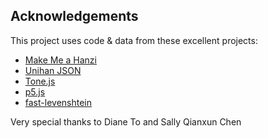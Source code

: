 Acknowledgements
----------------

This project uses code & data from these excellent projects:

* [Make Me a Hanzi](https://github.com/skishore/makemeahanzi)
* [Unihan JSON](https://github.com/dahlia/unihan-json)
* [Tone.js](https://github.com/Tonejs/Tone.js/)
* [p5.js](https://github.com/processing/p5.js)
* [fast-levenshtein](https://github.com/hiddentao/fast-levenshtein)

Very special thanks to Diane To and Sally Qianxun Chen
